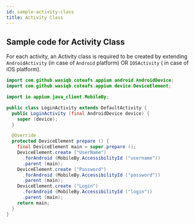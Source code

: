 ```yaml
---
id: sample-activity-class
title: Activity Class
---
```


## Sample code for Activity Class

For each activity, an Activity class is required to be created by extending `AndroidActivity` (in case of `Android` platform) OR `IOSActivity` ( in case of iOS platform).

```java
import com.github.wasiqb.coteafs.appium.android.AndroidDevice;
import com.github.wasiqb.coteafs.appium.device.DeviceElement;

import io.appium.java_client.MobileBy;

public class LoginActivity extends DefaultActivity {
  public LoginActivity (final AndroidDevice device) {
    super (device);
  }

  @Override
  protected DeviceElement prepare () {
    final DeviceElement main = super.prepare ();
    DeviceElement.create ("UserName")
      .forAndroid (MobileBy.AccessibilityId ("username"))
      .parent (main);
    DeviceElement.create ("Password")
      .forAndroid (MobileBy.AccessibilityId ("password"))
      .parent (main);
    DeviceElement.create ("Login")
      .forAndroid (MobileBy.AccessibilityId ("login"))
      .parent (main);
    return main;
  }
}
```
